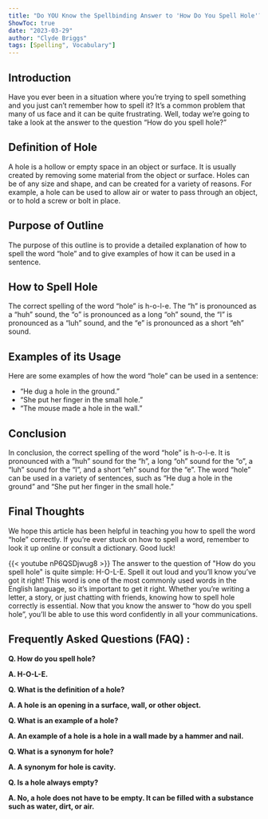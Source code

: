 ```yaml
---
title: "Do YOU Know the Spellbinding Answer to 'How Do You Spell Hole'?!"
ShowToc: true 
date: "2023-03-29"
author: "Clyde Briggs" 
tags: [Spelling", Vocabulary"]
---
```

## Introduction 

Have you ever been in a situation where you’re trying to spell something and you just can’t remember how to spell it? It’s a common problem that many of us face and it can be quite frustrating. Well, today we’re going to take a look at the answer to the question “How do you spell hole?” 

## Definition of Hole 

A hole is a hollow or empty space in an object or surface. It is usually created by removing some material from the object or surface. Holes can be of any size and shape, and can be created for a variety of reasons. For example, a hole can be used to allow air or water to pass through an object, or to hold a screw or bolt in place. 

## Purpose of Outline 

The purpose of this outline is to provide a detailed explanation of how to spell the word “hole” and to give examples of how it can be used in a sentence. 

## How to Spell Hole 

The correct spelling of the word “hole” is h-o-l-e. The “h” is pronounced as a “huh” sound, the “o” is pronounced as a long “oh” sound, the “l” is pronounced as a “luh” sound, and the “e” is pronounced as a short “eh” sound. 

## Examples of its Usage 

Here are some examples of how the word “hole” can be used in a sentence: 

- “He dug a hole in the ground.” 
- “She put her finger in the small hole.” 
- “The mouse made a hole in the wall.” 

## Conclusion 

In conclusion, the correct spelling of the word “hole” is h-o-l-e. It is pronounced with a “huh” sound for the “h”, a long “oh” sound for the “o”, a “luh” sound for the “l”, and a short “eh” sound for the “e”. The word “hole” can be used in a variety of sentences, such as “He dug a hole in the ground” and “She put her finger in the small hole.” 

## Final Thoughts 

We hope this article has been helpful in teaching you how to spell the word “hole” correctly. If you’re ever stuck on how to spell a word, remember to look it up online or consult a dictionary. Good luck!

{{< youtube nP6QSDjwug8 >}} 
The answer to the question of "How do you spell hole" is quite simple: H-O-L-E. Spell it out loud and you’ll know you’ve got it right! This word is one of the most commonly used words in the English language, so it’s important to get it right. Whether you’re writing a letter, a story, or just chatting with friends, knowing how to spell hole correctly is essential. Now that you know the answer to “how do you spell hole”, you’ll be able to use this word confidently in all your communications.

## Frequently Asked Questions (FAQ) :
**Q. How do you spell hole?**

**A. H-O-L-E.**

**Q. What is the definition of a hole?**

**A. A hole is an opening in a surface, wall, or other object.**

**Q. What is an example of a hole?**

**A. An example of a hole is a hole in a wall made by a hammer and nail.**

**Q. What is a synonym for hole?**

**A. A synonym for hole is cavity.**

**Q. Is a hole always empty?**

**A. No, a hole does not have to be empty. It can be filled with a substance such as water, dirt, or air.**





